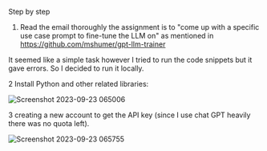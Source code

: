 Step by step

1. Read the email thoroughly the assignment is to "come up with a specific use case prompt to fine-tune the LLM on" as mentioned in https://github.com/mshumer/gpt-llm-trainer

It seemed like a simple task however I tried to run the code snippets but it gave errors. So I decided to run it locally.

2 Install Python and other related libraries:

![Screenshot 2023-09-23 065006](https://github.com/anujalamahewa/TechnicalAssessment/assets/12027102/bce31cb3-bef8-4eae-99b2-2967cd661bfb)

3 creating a new account to get the API key (since I use chat GPT heavily there was no quota left).

![Screenshot 2023-09-23 065755](https://github.com/anujalamahewa/TechnicalAssessment/assets/12027102/e098fec5-44d8-40be-aee1-e20030a7a88c)
